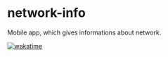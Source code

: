 # network-info
Mobile app, which gives informations about network.

[![wakatime](https://wakatime.com/badge/github/filip2cz/network-info.svg?0)](https://wakatime.com/badge/github/filip2cz/network-info)